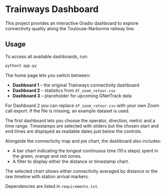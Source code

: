 # Trainways Dashboard

This project provides an interactive Gradio dashboard to explore connectivity quality along the Toulouse–Narbonne railway line.

## Usage

To access all available dashboards, run:

```bash
python3 app.py
```

The home page lets you switch between:

- **Dashboard 1** – the original Trainways connectivity dashboard
- **Dashboard 2** – statistics from `df_zoom_retour.csv`
- **Dashboard 3** – placeholder for upcoming GNetTrack data

For Dashboard 2 you can replace `df_zoom_retour.csv` with your own Zoom
call export. If the file is missing, an example dataset is used.

The first dashboard lets you choose the operator, direction, metric and a time range. Timestamps are selected with sliders but the chosen start and end times are displayed as readable dates just below the controls.

Alongside the connectivity map and pie chart, the dashboard also includes:

- A bar chart indicating the longest continuous time (10 s steps) spent in the green, orange and red zones.
- A filter to display either the distance or timestamp chart.

The selected chart shows either connectivity averaged by distance or the raw timeline with station arrival markers.

Dependencies are listed in `requirements.txt`.
